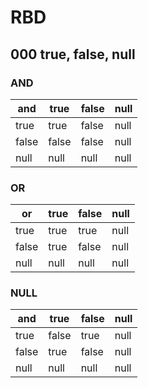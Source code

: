 # RBD

## 000 true, false, null

### AND

| and   | true  | false | null |
| ----- | ----- | ----- | ---- |
| true  | true  | false | null |
| false | false | false | null |
| null  | null  | null  | null |

### OR

| or    | true | false | null |
| ----- | ---- | ----- | ---- |
| true  | true | true  | null |
| false | true | false | null |
| null  | null | null  | null |

### NULL

| and   | true  | false | null |
| ----- | ----- | ----- | ---- |
| true  | false | true  | null |
| false | true  | false | null |
| null  | null  | null  | null |
